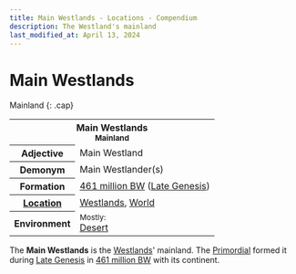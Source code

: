 ```yaml
---
title: Main Westlands - Locations - Compendium
description: The Westland's mainland
last_modified_at: April 13, 2024
---
```


# Main Westlands
Mainland
{: .cap}

<div class="table right plainlinks" markdown=0>
  <table class="table full borders smallest">
    <tr><th colspan=2>Main Westlands<br><small>Mainland</small></th></tr>
    <tr><th>Adjective</th><td>Main Westland</td></tr>
    <tr><th>Demonym</th><td>Main Westlander(s)</td></tr>
    <tr><th>Formation</th><td><a href="/compendium/events/genesis/#461-million-bw">461 million BW</a> (<a href="/compendium/events/genesis/#late-genesis">Late Genesis</a>)</td></tr>
    <tr><th><a href="/compendium/locations/">Location</a></th><td><a href="/compendium/locations/westlands/">Westlands</a>, <a href="/compendium/locations/world/">World</a></td></tr>
    <tr><th>Environment</th><td><small>Mostly:</small><br><a href="/compendium/locations/aridus/">Desert</a></td></tr>
  </table>
</div>

The **Main Westlands** is the [Westlands](/compendium/locations/westlands/)' mainland. The [Primordial](/compendium/creatures/primordial/) formed it during [Late Genesis](/compendium/events/genesis/#late-genesis) in [461 million BW](/compendium/events/genesis/#461-million-bw) with its continent.